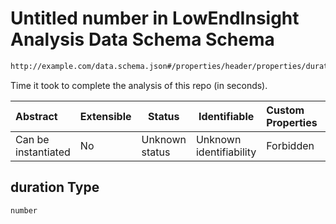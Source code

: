 # Untitled number in LowEndInsight Analysis Data Schema Schema

```txt
http://example.com/data.schema.json#/properties/header/properties/duration
```

Time it took to complete the analysis of this repo (in seconds).


| Abstract            | Extensible | Status         | Identifiable            | Custom Properties | Additional Properties | Access Restrictions | Defined In                                                                        |
| :------------------ | ---------- | -------------- | ----------------------- | :---------------- | --------------------- | ------------------- | --------------------------------------------------------------------------------- |
| Can be instantiated | No         | Unknown status | Unknown identifiability | Forbidden         | Allowed               | none                | [data.schema.json\*](../../out/schema/v1/data.schema.json "open original schema") |

## duration Type

`number`

